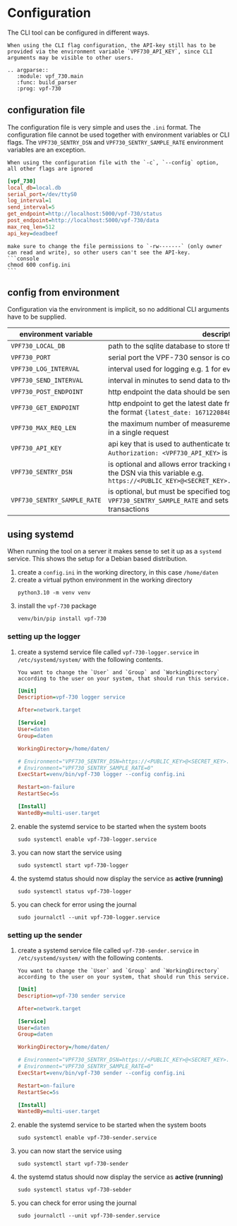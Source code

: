 # Configuration

The CLI tool can be configured in different ways.

```{note}
When using the CLI flag configuration, the API-key still has to be provided via the environment variable `VPF730_API_KEY`, since CLI arguments may be visible to other users.
```

```{eval-rst}
.. argparse::
   :module: vpf_730.main
   :func: build_parser
   :prog: vpf-730
```

## configuration file

The configuration file is very simple and uses the `.ini` format. The configuration file cannot be used together with environment variables or CLI flags. The `VPF730_SENTRY_DSN` and `VPF730_SENTRY_SAMPLE_RATE` environment variables are an exception.

```{warning}
When using the configuration file with the `-c`, `--config` option, all other flags are ignored
```

```ini
[vpf_730]
local_db=local.db
serial_port=/dev/ttyS0
log_interval=1
send_interval=5
get_endpoint=http://localhost:5000/vpf-730/status
post_endpoint=http://localhost:5000/vpf-730/data
max_req_len=512
api_key=deadbeef
```

````{important}
make sure to change the file permissions to `-rw-------` (only owner can read and write), so other users can't see the API-key.
```console
chmod 600 config.ini
```
````

## config from environment

Configuration via the environment is implicit, so no additional CLI arguments have to be supplied.

| environment variable        | description                                                                                                                                                                                  |
| --------------------------- | -------------------------------------------------------------------------------------------------------------------------------------------------------------------------------------------- |
| `VPF730_LOCAL_DB`           | path to the sqlite database to store the measurements locally                                                                                                                                |
| `VPF730_PORT`               | serial port the VPF-730 sensor is connected to                                                                                                                                               |
| `VPF730_LOG_INTERVAL`       | interval used for logging e.g. 1 for every minute                                                                                                                                            |
| `VPF730_SEND_INTERVAL`      | interval in minutes to send data to the endpoint                                                                                                                                             |
| `VPF730_POST_ENDPOINT`      | http endpoint the data should be send to                                                                                                                                                     |
| `VPF730_GET_ENDPOINT`       | http endpoint to get the latest date from, the response should have the format `{latest_date: 1671220848000}`                                                                                |
| `VPF730_MAX_REQ_LEN`        | the maximum number of measurements that are allowed to be send in a single request                                                                                                           |
| `VPF730_API_KEY`            | api key that is used to authenticate to the API endpoint. A header `Authorization: <VPF730_API_KEY>` is set on the `POST` request                                                            |
| `VPF730_SENTRY_DSN`         | is optional and allows error tracking using [sentry.io](https://sentry.io). You can provide the DSN via this variable e.g. `https://<PUBLIC_KEY>@<SECRET_KEY>.ingest.sentry.io/<PROJECT_ID>` |
| `VPF730_SENTRY_SAMPLE_RATE` | is optional, but must be specified together with `VPF730_SENTRY_SAMPLE_RATE` and sets the sample rate for transactions                                                                       |

## using systemd

When running the tool on a server it makes sense to set it up as a `systemd` service.
This shows the setup for a Debian based distribution.

1. create a `config.ini` in the working directory, in this case `/home/daten`
1. create a virtual python environment in the working directory
   ```console
   python3.10 -m venv venv
   ```
1. install the `vpf-730` package
   ```console
   venv/bin/pip install vpf-730
   ```

### setting up the logger

1. create a systemd service file called `vpf-730-logger.service` in `/etc/systemd/system/` with the following contents.

   ```{important}
   You want to change the `User` and `Group` and `WorkingDirectory` according to the user on your system, that should run this service.
   ```

   ```ini
   [Unit]
   Description=vpf-730 logger service

   After=network.target

   [Service]
   User=daten
   Group=daten

   WorkingDirectory=/home/daten/

   # Environment="VPF730_SENTRY_DSN=https://<PUBLIC_KEY>@<SECRET_KEY>.ingest.sentry.io/<PROJECT_ID>"
   # Environment="VPF730_SENTRY_SAMPLE_RATE=0"
   ExecStart=venv/bin/vpf-730 logger --config config.ini

   Restart=on-failure
   RestartSec=5s

   [Install]
   WantedBy=multi-user.target
   ```

1. enable the systemd service to be started when the system boots

   ```console
   sudo systemctl enable vpf-730-logger.service
   ```

1. you can now start the service using

   ```console
   sudo systemctl start vpf-730-logger
   ```

1. the systemd status should now display the service as **active (running)**

   ```console
   sudo systemctl status vpf-730-logger
   ```

1. you can check for error using the journal
   ```console
   sudo journalctl --unit vpf-730-logger.service
   ```

### setting up the sender

1. create a systemd service file called `vpf-730-sender.service` in `/etc/systemd/system/` with the following contents.

   ```{important}
   You want to change the `User` and `Group` and `WorkingDirectory` according to the user on your system, that should run this service.
   ```

   ```ini
   [Unit]
   Description=vpf-730 sender service

   After=network.target

   [Service]
   User=daten
   Group=daten

   WorkingDirectory=/home/daten/

   # Environment="VPF730_SENTRY_DSN=https://<PUBLIC_KEY>@<SECRET_KEY>.ingest.sentry.io/<PROJECT_ID>"
   # Environment="VPF730_SENTRY_SAMPLE_RATE=0"
   ExecStart=venv/bin/vpf-730 sender --config config.ini

   Restart=on-failure
   RestartSec=5s

   [Install]
   WantedBy=multi-user.target
   ```

1. enable the systemd service to be started when the system boots

   ```console
   sudo systemctl enable vpf-730-sender.service
   ```

1. you can now start the service using

   ```console
   sudo systemctl start vpf-730-sender
   ```

1. the systemd status should now display the service as **active (running)**

   ```console
   sudo systemctl status vpf-730-sebder
   ```

1. you can check for error using the journal
   ```console
   sudo journalctl --unit vpf-730-sender.service
   ```
